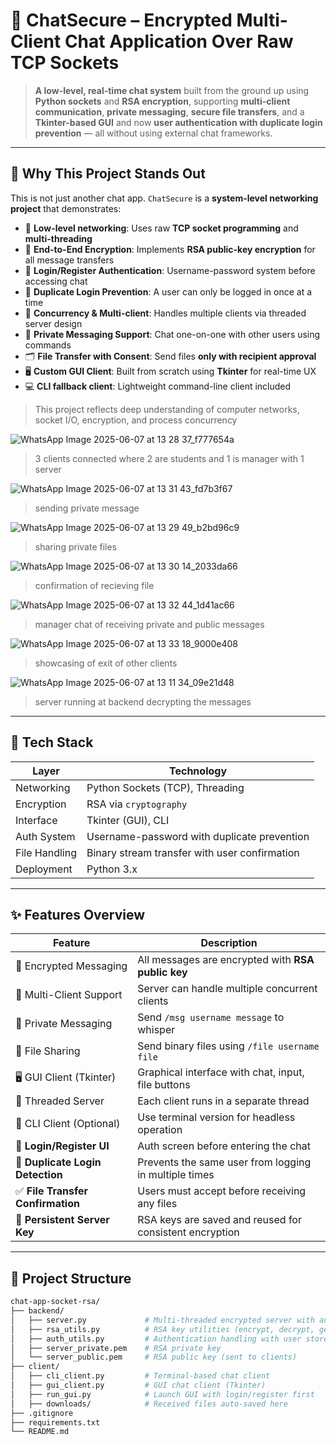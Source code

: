 # 🔐 ChatSecure – Encrypted Multi-Client Chat Application Over Raw TCP Sockets

> **A low-level, real-time chat system** built from the ground up using **Python sockets** and **RSA encryption**, supporting **multi-client communication**, **private messaging**, **secure file transfers**, and a **Tkinter-based GUI** and now **user authentication with duplicate login prevention** — all without using external chat frameworks.



---

## 🧠 Why This Project Stands Out

This is not just another chat app. `ChatSecure` is a **system-level networking project** that demonstrates:

- 📡 **Low-level networking**: Uses raw **TCP socket programming** and **multi-threading**
- 🔐 **End-to-End Encryption**: Implements **RSA public-key encryption** for all message transfers
- 🔐 **Login/Register Authentication**: Username-password system before accessing chat
- 🚫 **Duplicate Login Prevention**: A user can only be logged in once at a time
- 🧵 **Concurrency & Multi-client**: Handles multiple clients via threaded server design
- 💬 **Private Messaging Support**: Chat one-on-one with other users using commands
- 🗂️ **File Transfer with Consent**: Send files **only with recipient approval**
- 🖥️ **Custom GUI Client**: Built from scratch using **Tkinter** for real-time UX
- 💻 **CLI fallback client**: Lightweight command-line client included

> This project reflects deep understanding of computer networks, socket I/O, encryption, and process concurrency

![WhatsApp Image 2025-06-07 at 13 28 37_f777654a](https://github.com/user-attachments/assets/74ae4dd7-b891-42a6-b54e-d95328b8968f)
>3 clients connected where 2 are students and 1 is manager with 1 server

![WhatsApp Image 2025-06-07 at 13 31 43_fd7b3f67](https://github.com/user-attachments/assets/af500323-d738-4e67-b091-0be62fc4b0d1)
>sending private message

![WhatsApp Image 2025-06-07 at 13 29 49_b2bd96c9](https://github.com/user-attachments/assets/06053978-a672-4070-ad41-f0b91b15fb80)
>sharing private files

![WhatsApp Image 2025-06-07 at 13 30 14_2033da66](https://github.com/user-attachments/assets/6e204601-30bd-4e63-b5dd-aca8edf8d500)
>confirmation of recieving file

![WhatsApp Image 2025-06-07 at 13 32 44_1d41ac66](https://github.com/user-attachments/assets/7e0f3cb2-b094-483c-a661-8085de494e96)
>manager chat of receiving private and public messages


![WhatsApp Image 2025-06-07 at 13 33 18_9000e408](https://github.com/user-attachments/assets/63164801-8a43-4a6a-8084-1014d60a419f)
>showcasing of exit of other clients

![WhatsApp Image 2025-06-07 at 13 11 34_09e21d48](https://github.com/user-attachments/assets/e75db05d-eeca-4d72-8756-66940b9919a4)
>server running at backend decrypting the messages

---

## 🧰 Tech Stack

| Layer       | Technology |
|-------------|------------|
| Networking  | Python Sockets (TCP), Threading |
| Encryption  | RSA via `cryptography` |
| Interface   | Tkinter (GUI), CLI |
| Auth System   | Username-password with duplicate prevention |
| File Handling | Binary stream transfer with user confirmation |
| Deployment  | Python 3.x |

---

## ✨ Features Overview

| Feature                | Description |
|------------------------|-------------|
| 🔐 Encrypted Messaging | All messages are encrypted with **RSA public key** |
| 👥 Multi-Client Support | Server can handle multiple concurrent clients |
| 💬 Private Messaging   | Send `/msg username message` to whisper |
| 📁 File Sharing        | Send binary files using `/file username file` |
| 🖥️ GUI Client (Tkinter)| Graphical interface with chat, input, file buttons |
| 🧵 Threaded Server     | Each client runs in a separate thread |
| 🧪 CLI Client (Optional)| Use terminal version for headless operation |
| 👤 **Login/Register UI**         | Auth screen before entering the chat |
| 🚫 **Duplicate Login Detection** | Prevents the same user from logging in multiple times |
| ✅ **File Transfer Confirmation**| Users must accept before receiving any files |
| 📜 **Persistent Server Key**     | RSA keys are saved and reused for consistent encryption |


---



## 🚀 Project Structure
```bash
chat-app-socket-rsa/
├── backend/
│   ├── server.py             # Multi-threaded encrypted server with auth + file routing
│   ├── rsa_utils.py          # RSA key utilities (encrypt, decrypt, generate)
│   ├── auth_utils.py         # Authentication handling with user store
│   ├── server_private.pem    # RSA private key
│   └── server_public.pem     # RSA public key (sent to clients)
├── client/
│   ├── cli_client.py         # Terminal-based chat client
│   ├── gui_client.py         # GUI chat client (Tkinter)
│   ├── run_gui.py            # Launch GUI with login/register first
│   ├── downloads/            # Received files auto-saved here
├── .gitignore
├── requirements.txt
└── README.md

